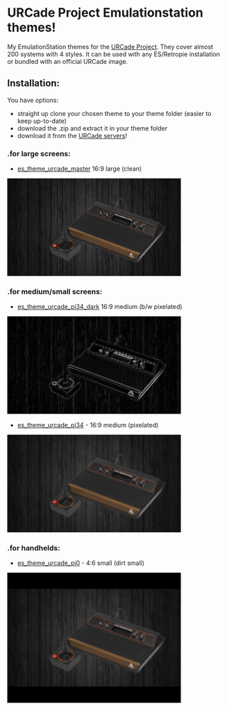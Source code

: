 # URCade Project Emulationstation themes!
My EmulationStation themes for the [URCade Project](https://solidserverbr.ddns.net/urcade/). They cover almost 200 systems with 4 styles.
It can be used with any ES/Retropie installation or bundled with an official URCade image. 

## Installation:
You have options:
- straight up clone your chosen theme to your theme folder (easier to keep up-to-date)
- download the .zip and extract it in your theme folder
- download it from the [URCade servers](https://tarsogalvao.ddns.net/urcade-files/)!

### .for large screens:
- [es_theme_urcade_master](https://github.com/surtarso/es-theme-urcade/tree/main/es_theme_urcade_master) 16:9 large (clean)
<img src="es_theme_urcade_master/atari2600/_inc/background.png" alt="master screenshot" width="400"/>

### .for medium/small screens:
- [es_theme_urcade_pi34_dark](https://github.com/surtarso/es-theme-urcade/tree/main/es_theme_urcade_pi34_dark) 16:9 medium (b/w pixelated)
<img src="es_theme_urcade_pi34_dark/atari2600/_inc/background.png" alt="pi34-dark screenshot" width="400"/>

- [es_theme_urcade_pi34](https://github.com/surtarso/es-theme-urcade/tree/main/es_theme_urcade_pi34) - 16:9 medium (pixelated)
<img src="es_theme_urcade_pi34/atari2600/_inc/background.png" alt="pi34-dark screenshot" width="400"/>

### .for handhelds:
- [es_theme_urcade_pi0](https://github.com/surtarso/es-theme-urcade/tree/main/es_theme_urcade_pi0) - 4:6 small (dirt small)
<img src="es_theme_urcade_pi0/atari2600/_inc/background.png" alt="pi34-dark screenshot" width="400"/>
